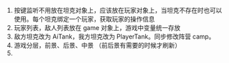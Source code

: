1. 按键监听不用放在坦克对象上，应该放在玩家对象上，当坦克不存在时也可以使用。每个坦克绑定一个玩家，获取玩家的操作信息
2. 玩家列表，敌人列表放在 game 对象上，游戏中变量统一存放
3. 敌方坦克改为 AiTank，我方坦克改为 PlayerTank。同步修改阵营 camp。
4. 游戏分层，前景、后景、中景 （前后景有需要的时候才刷新）
5.
